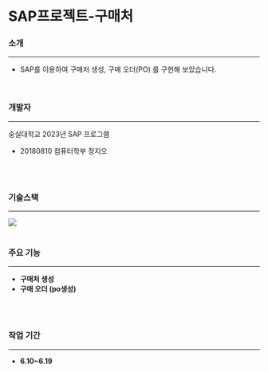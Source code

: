 <h1>SAP프로젝트-구매처</h1>


<h3>소개</h3>
<hr>

- SAP를 이용하여 구매처 생성, 구매 오더(PO) 를 구현해 보았습니다.

<br>
<h3>개발자</h3>
<hr>

숭실대학교 2023년 SAP 프로그램

- 20180810 컴퓨터학부 정지오


<br>
<br>
<h3>기술스택</h3>
<hr>


  <img src="https://img.shields.io/badge/sap-0FAAFF?style=for-the-badge&logo=sap&logoColor=white"> 




  <br>
  <br>
  <h3>주요 기능</h3>
  <hr>
  
  - <strong>구매처 생성</strong><br>
  -  <strong>구매 오더 (po생성)</strong><br>



  <br>
  <br>

  <h3>작업 기간</h3>
  <hr>

  - <strong>6.10~6.19</strong>